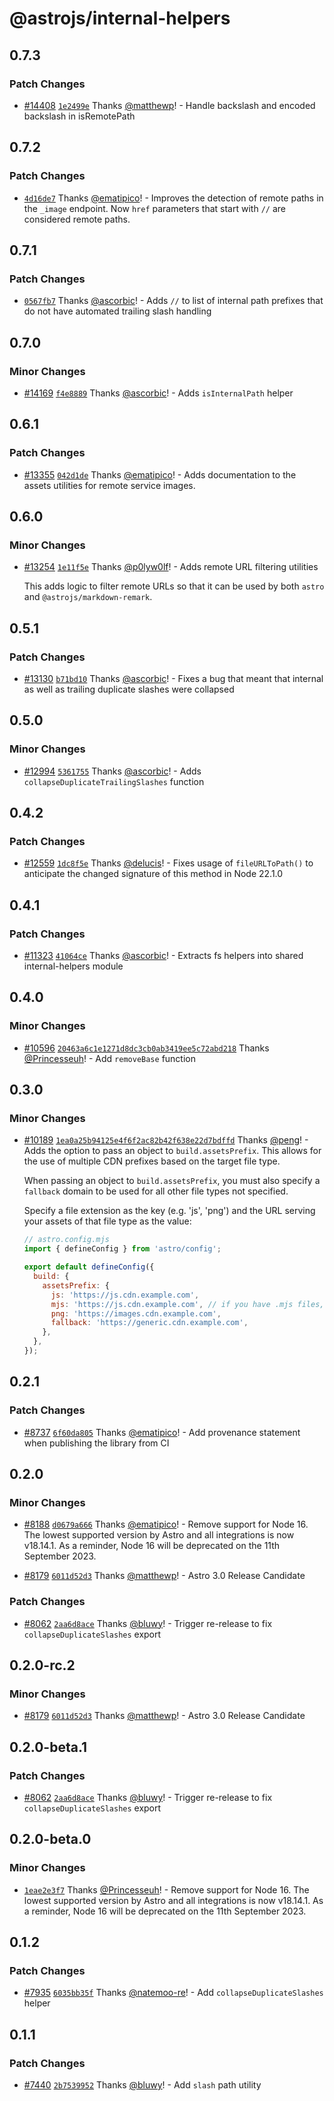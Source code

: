 # @astrojs/internal-helpers

## 0.7.3

### Patch Changes

- [#14408](https://github.com/withastro/astro/pull/14408) [`1e2499e`](https://github.com/withastro/astro/commit/1e2499e8ea83ebfa233a18a7499e1ccf169e56f4) Thanks [@matthewp](https://github.com/matthewp)! - Handle backslash and encoded backslash in isRemotePath

## 0.7.2

### Patch Changes

- [`4d16de7`](https://github.com/withastro/astro/commit/4d16de7f95db5d1ec1ce88610d2a95e606e83820) Thanks [@ematipico](https://github.com/ematipico)! - Improves the detection of remote paths in the `_image` endpoint. Now `href` parameters that start with `//` are considered remote paths.

## 0.7.1

### Patch Changes

- [`0567fb7`](https://github.com/withastro/astro/commit/0567fb7b50c0c452be387dd7c7264b96bedab48f) Thanks [@ascorbic](https://github.com/ascorbic)! - Adds `//` to list of internal path prefixes that do not have automated trailing slash handling

## 0.7.0

### Minor Changes

- [#14169](https://github.com/withastro/astro/pull/14169) [`f4e8889`](https://github.com/withastro/astro/commit/f4e8889c10c25aeb7650b389c35a70780d5ed172) Thanks [@ascorbic](https://github.com/ascorbic)! - Adds `isInternalPath` helper

## 0.6.1

### Patch Changes

- [#13355](https://github.com/withastro/astro/pull/13355) [`042d1de`](https://github.com/withastro/astro/commit/042d1de901fd9aa66157ce078b28bcd9786e1373) Thanks [@ematipico](https://github.com/ematipico)! - Adds documentation to the assets utilities for remote service images.

## 0.6.0

### Minor Changes

- [#13254](https://github.com/withastro/astro/pull/13254) [`1e11f5e`](https://github.com/withastro/astro/commit/1e11f5e8b722b179e382f3c792cd961b2b51f61b) Thanks [@p0lyw0lf](https://github.com/p0lyw0lf)! - Adds remote URL filtering utilities

  This adds logic to filter remote URLs so that it can be used by both `astro` and `@astrojs/markdown-remark`.

## 0.5.1

### Patch Changes

- [#13130](https://github.com/withastro/astro/pull/13130) [`b71bd10`](https://github.com/withastro/astro/commit/b71bd10989c0070847cecb101afb8278d5ef7091) Thanks [@ascorbic](https://github.com/ascorbic)! - Fixes a bug that meant that internal as well as trailing duplicate slashes were collapsed

## 0.5.0

### Minor Changes

- [#12994](https://github.com/withastro/astro/pull/12994) [`5361755`](https://github.com/withastro/astro/commit/536175528dbbe75aa978d615ba2517b64bad7879) Thanks [@ascorbic](https://github.com/ascorbic)! - Adds `collapseDuplicateTrailingSlashes` function

## 0.4.2

### Patch Changes

- [#12559](https://github.com/withastro/astro/pull/12559) [`1dc8f5e`](https://github.com/withastro/astro/commit/1dc8f5eb7c515c89aadc85cfa0a300d4f65e8671) Thanks [@delucis](https://github.com/delucis)! - Fixes usage of `fileURLToPath()` to anticipate the changed signature of this method in Node 22.1.0

## 0.4.1

### Patch Changes

- [#11323](https://github.com/withastro/astro/pull/11323) [`41064ce`](https://github.com/withastro/astro/commit/41064cee78c1cccd428f710a24c483aeb275fd95) Thanks [@ascorbic](https://github.com/ascorbic)! - Extracts fs helpers into shared internal-helpers module

## 0.4.0

### Minor Changes

- [#10596](https://github.com/withastro/astro/pull/10596) [`20463a6c1e1271d8dc3cb0ab3419ee5c72abd218`](https://github.com/withastro/astro/commit/20463a6c1e1271d8dc3cb0ab3419ee5c72abd218) Thanks [@Princesseuh](https://github.com/Princesseuh)! - Add `removeBase` function

## 0.3.0

### Minor Changes

- [#10189](https://github.com/withastro/astro/pull/10189) [`1ea0a25b94125e4f6f2ac82b42f638e22d7bdffd`](https://github.com/withastro/astro/commit/1ea0a25b94125e4f6f2ac82b42f638e22d7bdffd) Thanks [@peng](https://github.com/peng)! - Adds the option to pass an object to `build.assetsPrefix`. This allows for the use of multiple CDN prefixes based on the target file type.

  When passing an object to `build.assetsPrefix`, you must also specify a `fallback` domain to be used for all other file types not specified.

  Specify a file extension as the key (e.g. 'js', 'png') and the URL serving your assets of that file type as the value:

  ```js
  // astro.config.mjs
  import { defineConfig } from 'astro/config';

  export default defineConfig({
    build: {
      assetsPrefix: {
        js: 'https://js.cdn.example.com',
        mjs: 'https://js.cdn.example.com', // if you have .mjs files, you must add a new entry like this
        png: 'https://images.cdn.example.com',
        fallback: 'https://generic.cdn.example.com',
      },
    },
  });
  ```

## 0.2.1

### Patch Changes

- [#8737](https://github.com/withastro/astro/pull/8737) [`6f60da805`](https://github.com/withastro/astro/commit/6f60da805e0014bc50dd07bef972e91c73560c3c) Thanks [@ematipico](https://github.com/ematipico)! - Add provenance statement when publishing the library from CI

## 0.2.0

### Minor Changes

- [#8188](https://github.com/withastro/astro/pull/8188) [`d0679a666`](https://github.com/withastro/astro/commit/d0679a666f37da0fca396d42b9b32bbb25d29312) Thanks [@ematipico](https://github.com/ematipico)! - Remove support for Node 16. The lowest supported version by Astro and all integrations is now v18.14.1. As a reminder, Node 16 will be deprecated on the 11th September 2023.

- [#8179](https://github.com/withastro/astro/pull/8179) [`6011d52d3`](https://github.com/withastro/astro/commit/6011d52d38e43c3e3d52bc3bc41a60e36061b7b7) Thanks [@matthewp](https://github.com/matthewp)! - Astro 3.0 Release Candidate

### Patch Changes

- [#8062](https://github.com/withastro/astro/pull/8062) [`2aa6d8ace`](https://github.com/withastro/astro/commit/2aa6d8ace398a41c2dec5473521d758816b08191) Thanks [@bluwy](https://github.com/bluwy)! - Trigger re-release to fix `collapseDuplicateSlashes` export

## 0.2.0-rc.2

### Minor Changes

- [#8179](https://github.com/withastro/astro/pull/8179) [`6011d52d3`](https://github.com/withastro/astro/commit/6011d52d38e43c3e3d52bc3bc41a60e36061b7b7) Thanks [@matthewp](https://github.com/matthewp)! - Astro 3.0 Release Candidate

## 0.2.0-beta.1

### Patch Changes

- [#8062](https://github.com/withastro/astro/pull/8062) [`2aa6d8ace`](https://github.com/withastro/astro/commit/2aa6d8ace398a41c2dec5473521d758816b08191) Thanks [@bluwy](https://github.com/bluwy)! - Trigger re-release to fix `collapseDuplicateSlashes` export

## 0.2.0-beta.0

### Minor Changes

- [`1eae2e3f7`](https://github.com/withastro/astro/commit/1eae2e3f7d693c9dfe91c8ccfbe606d32bf2fb81) Thanks [@Princesseuh](https://github.com/Princesseuh)! - Remove support for Node 16. The lowest supported version by Astro and all integrations is now v18.14.1. As a reminder, Node 16 will be deprecated on the 11th September 2023.

## 0.1.2

### Patch Changes

- [#7935](https://github.com/withastro/astro/pull/7935) [`6035bb35f`](https://github.com/withastro/astro/commit/6035bb35f222fc6a80b418f13998b21c59da85b6) Thanks [@natemoo-re](https://github.com/natemoo-re)! - Add `collapseDuplicateSlashes` helper

## 0.1.1

### Patch Changes

- [#7440](https://github.com/withastro/astro/pull/7440) [`2b7539952`](https://github.com/withastro/astro/commit/2b75399520bebfc537cca8204e483f0df3373904) Thanks [@bluwy](https://github.com/bluwy)! - Add `slash` path utility
